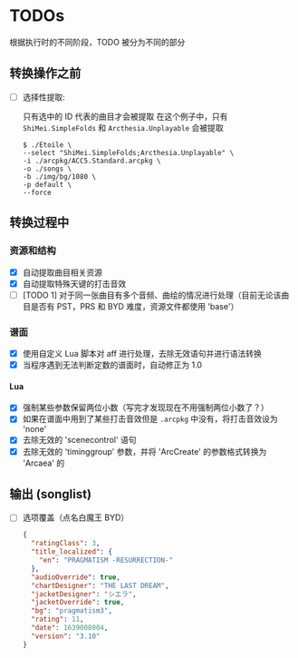 # TODOs

根据执行时的不同阶段，TODO 被分为不同的部分

## 转换操作之前

- [ ] 选择性提取:

  只有选中的 ID 代表的曲目才会被提取
  在这个例子中，只有 `ShiMei.SimpleFolds` 和 `Arcthesia.Unplayable` 会被提取

    ```shell
    $ ./Etoile \
    --select "ShiMei.SimpleFolds;Arcthesia.Unplayable" \
    -i ./arcpkg/ACC5.Standard.arcpkg \
    -o ./songs \
    -b ./img/bg/1080 \
    -p default \
    --force
    ```

## 转换过程中

### 资源和结构

- [x] 自动提取曲目相关资源
- [x] 自动提取特殊天键的打击音效
- [ ] [TODO 1] 对于同一张曲目有多个音频、曲绘的情况进行处理（目前无论该曲目是否有 PST，PRS 和 BYD 难度，资源文件都使用 'base'）

### 谱面

- [x] 使用自定义 Lua 脚本对 aff 进行处理，去除无效语句并进行语法转换
- [x] 当程序遇到无法判断定数的谱面时，自动修正为 1.0

#### Lua

- [x] 强制某些参数保留两位小数（写完才发现现在不用强制两位小数了？）
- [x] 如果在谱面中用到了某些打击音效但是 `.arcpkg` 中没有，将打击音效设为 'none'
- [x] 去除无效的 'scenecontrol' 语句
- [x] 去除无效的 'timinggroup' 参数，并将 'ArcCreate' 的参数格式转换为 'Arcaea' 的

## 输出 (songlist)

- [ ] 选项覆盖（点名白魔王 BYD）

    ```json
    {
      "ratingClass": 3,
      "title_localized": {
        "en": "PRAGMATISM -RESURRECTION-"
      },
      "audioOverride": true,
      "chartDesigner": "THE LAST DREAM",
      "jacketDesigner": "シエラ",
      "jacketOverride": true,
      "bg": "pragmatism3",
      "rating": 11,
      "date": 1639008004,
      "version": "3.10"
    } 
    ```
